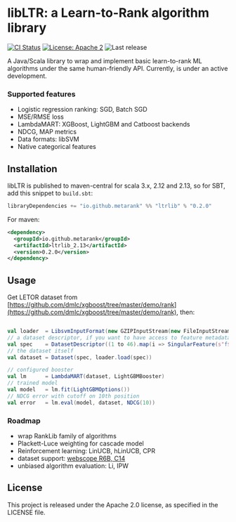 # libLTR: a Learn-to-Rank algorithm library

[![CI Status](https://github.com/metarank/ltrlib/workflows/CI/badge.svg)](https://github.com/metarank/ltrlib/actions)
[![License: Apache 2](https://img.shields.io/badge/License-Apache2-green.svg)](https://opensource.org/licenses/Apache-2.0)
![Last release](https://img.shields.io/github/release/metarank/ltrlib)

A Java/Scala library to wrap and implement basic learn-to-rank ML algorithms under the same
human-friendly API. Currently, is under an active development.

### Supported features

* Logistic regression ranking: SGD, Batch SGD
* MSE/RMSE loss
* LambdaMART: XGBoost, LightGBM and Catboost backends
* NDCG, MAP metrics
* Data formats: libSVM 
* Native categorical features

## Installation

libLTR is published to maven-central for scala 3.x, 2.12 and 2.13, so for SBT, add this snippet to `build.sbt`:
```scala
libraryDependencies += "io.github.metarank" %% "ltrlib" % "0.2.0"
```

For maven:
```xml
<dependency>
  <groupId>io.github.metarank</groupId>
  <artifactId>ltrlib_2.13</artifactId>
  <version>0.2.0</version>
</dependency>
```
## Usage

Get LETOR dataset from [https://github.com/dmlc/xgboost/tree/master/demo/rank](https://github.com/dmlc/xgboost/tree/master/demo/rank), then:
```scala

val loader  = LibsvmInputFormat(new GZIPInputStream(new FileInputStream("<path_to_file.gz>")))
// a dataset descriptor, if you want to have access to feature metadata like names
val spec    = DatasetDescriptor((1 to 46).map(i => SingularFeature(s"f$i")).toList)
// the dataset itself
val dataset = Dataset(spec, loader.load(spec))

// configured booster 
val lm      = LambdaMART(dataset, LightGBMBooster)
// trained model
val model   = lm.fit(LightGBMOptions())
// NDCG error with cutoff on 10th position
val error   = lm.eval(model, dataset, NDCG(10))

```

### Roadmap
* wrap RankLib family of algorithms
* Plackett-Luce weighting for cascade model
* Reinforcement learning: LinUCB, hLinUCB, CPR
* dataset support: [webscope R6B, C14](https://webscope.sandbox.yahoo.com/catalog.php?datatype=r)
* unbiased algorithm evaluation: Li, IPW

## License

This project is released under the Apache 2.0 license, as specified in the LICENSE file.
